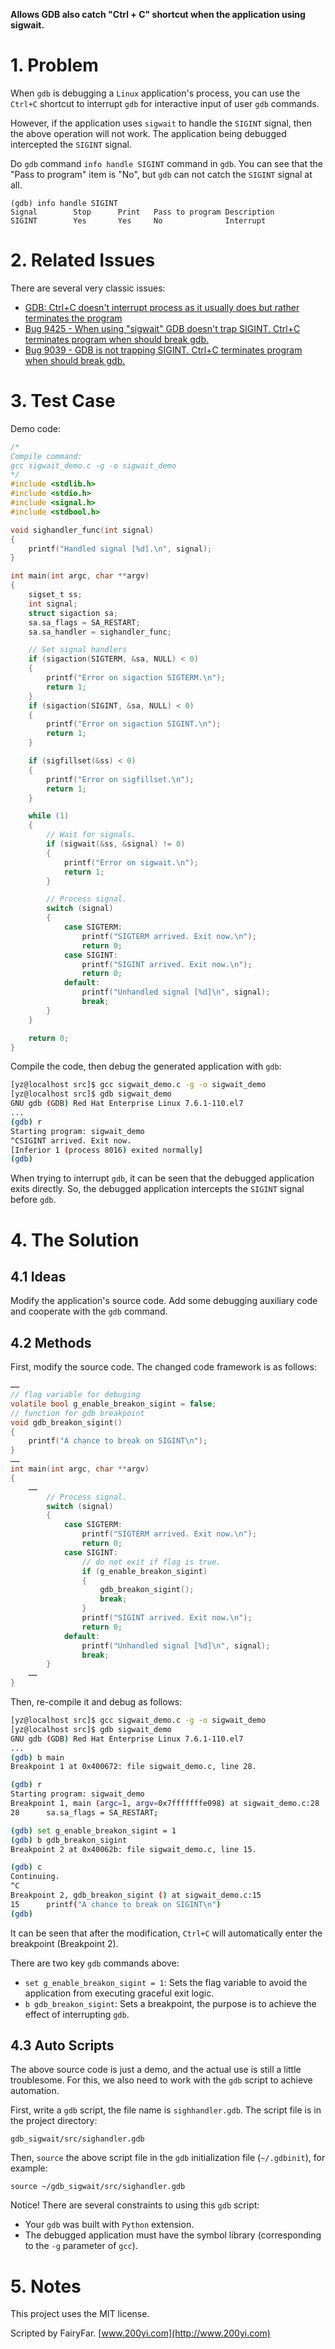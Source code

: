**Allows GDB also catch "Ctrl + C" shortcut when the application using sigwait.**

# 1. Problem

When `gdb` is debugging a `Linux` application's process, you can use the `Ctrl+C` shortcut to interrupt `gdb` for interactive input of user `gdb` commands.

However, if the application uses `sigwait` to handle the `SIGINT` signal, then the above operation will not work. The application being debugged intercepted the `SIGINT` signal.

Do `gdb` command `info handle SIGINT` command in `gdb`. You can see that the "Pass to program" item is "No", but `gdb` can not catch the `SIGINT` signal at all.

```
(gdb) info handle SIGINT
Signal        Stop      Print   Pass to program Description
SIGINT        Yes       Yes     No              Interrupt
```

# 2. Related Issues

There are several very classic issues:

* [GDB: Ctrl+C doesn't interrupt process as it usually does but rather terminates the program](https://stackoverflow.com/questions/5857300/gdb-ctrlc-doesnt-interrupt-process-as-it-usually-does-but-rather-terminates-t)
* [Bug 9425 - When using "sigwait" GDB doesn't trap SIGINT. Ctrl+C terminates program when should break gdb.](https://sourceware.org/bugzilla/show_bug.cgi?id=9425)
* [Bug 9039 - GDB is not trapping SIGINT. Ctrl+C terminates program when should break gdb.](https://bugzilla.kernel.org/show_bug.cgi?id=9039)

# 3. Test Case

Demo code:

```c
/*
Compile command:
gcc sigwait_demo.c -g -o sigwait_demo
*/
#include <stdlib.h>
#include <stdio.h>
#include <signal.h>
#include <stdbool.h>

void sighandler_func(int signal)
{
	printf("Handled signal [%d].\n", signal);
}

int main(int argc, char **argv)
{
	sigset_t ss;
	int signal;
	struct sigaction sa;
	sa.sa_flags = SA_RESTART;
	sa.sa_handler = sighandler_func;

	// Set signal handlers
	if (sigaction(SIGTERM, &sa, NULL) < 0)
	{
		printf("Error on sigaction SIGTERM.\n");
		return 1;
	}
	if (sigaction(SIGINT, &sa, NULL) < 0)
	{
		printf("Error on sigaction SIGINT.\n");
		return 1;
	}

	if (sigfillset(&ss) < 0)
	{
		printf("Error on sigfillset.\n");
		return 1;
	}

	while (1)
	{
		// Wait for signals.
		if (sigwait(&ss, &signal) != 0)
		{
			printf("Error on sigwait.\n");
			return 1;
		}

		// Process signal.
		switch (signal)
		{
			case SIGTERM:
				printf("SIGTERM arrived. Exit now.\n");
				return 0;
			case SIGINT:
				printf("SIGINT arrived. Exit now.\n");
				return 0;
			default:
				printf("Unhandled signal [%d]\n", signal);
				break;
		}
	}

	return 0;
}
```

Compile the code, then debug the generated application with `gdb`:

```bash
[yz@localhost src]$ gcc sigwait_demo.c -g -o sigwait_demo
[yz@localhost src]$ gdb sigwait_demo
GNU gdb (GDB) Red Hat Enterprise Linux 7.6.1-110.el7
...
(gdb) r
Starting program: sigwait_demo 
^CSIGINT arrived. Exit now.
[Inferior 1 (process 8016) exited normally]
(gdb) 
```

When trying to interrupt `gdb`, it can be seen that  the debugged application exits directly. So, the debugged application intercepts the `SIGINT` signal before `gdb`.

# 4. The Solution

## 4.1 Ideas

Modify the application's source code. Add some debugging auxiliary code and cooperate with the `gdb` command.

## 4.2 Methods

First, modify the source code. The changed code framework is as follows:

```c
……
// flag variable for debuging
volatile bool g_enable_breakon_sigint = false;
// function for gdb breakpoint
void gdb_breakon_sigint()
{
	printf("A chance to break on SIGINT\n");
}
……
int main(int argc, char **argv)
{
	……
		// Process signal.
		switch (signal)
		{
			case SIGTERM:
				printf("SIGTERM arrived. Exit now.\n");
				return 0;
			case SIGINT:
				// do not exit if flag is true.
				if (g_enable_breakon_sigint)
				{
					gdb_breakon_sigint();
					break;
				}
				printf("SIGINT arrived. Exit now.\n");
				return 0;
			default:
				printf("Unhandled signal [%d]\n", signal);
				break;
		}
	……
}
```

Then, re-compile it and debug as follows:

```bash
[yz@localhost src]$ gcc sigwait_demo.c -g -o sigwait_demo
[yz@localhost src]$ gdb sigwait_demo
GNU gdb (GDB) Red Hat Enterprise Linux 7.6.1-110.el7
...
(gdb) b main
Breakpoint 1 at 0x400672: file sigwait_demo.c, line 28.

(gdb) r
Starting program: sigwait_demo 
Breakpoint 1, main (argc=1, argv=0x7fffffffe098) at sigwait_demo.c:28
28		sa.sa_flags = SA_RESTART;

(gdb) set g_enable_breakon_sigint = 1
(gdb) b gdb_breakon_sigint
Breakpoint 2 at 0x40062b: file sigwait_demo.c, line 15.

(gdb) c
Continuing.
^C
Breakpoint 2, gdb_breakon_sigint () at sigwait_demo.c:15
15		printf("A chance to break on SIGINT\n")
(gdb)
```

It can be seen that after the modification,  `Ctrl+C` will automatically enter the breakpoint (Breakpoint 2).

There are two key `gdb` commands above:

* `set g_enable_breakon_sigint = 1`: Sets the flag variable to avoid the application from executing graceful exit logic.
* `b gdb_breakon_sigint`: Sets a breakpoint, the purpose is to achieve the effect of interrupting `gdb`.

## 4.3 Auto Scripts

The above source code is just a demo, and the actual use is still a little troublesome. For this, we also need to work with the `gdb` script to achieve automation.

First, write a `gdb` script, the file name is `sighhandler.gdb`. The script file is in the project directory:

```
gdb_sigwait/src/sighandler.gdb
```

Then, `source` the above script file in the `gdb` initialization file (`~/.gdbinit`), for example:

```
source ~/gdb_sigwait/src/sighandler.gdb
```

Notice! There are several constraints to using this `gdb` script:

- Your `gdb` was built with `Python` extension.
- The debugged application must have the symbol library (corresponding to the `-g` parameter of `gcc`).

# 5. Notes

This project uses the MIT license.

Scripted by FairyFar. [www.200yi.com](http://www.200yi.com)

